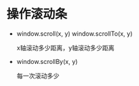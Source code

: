 # 操作滚动条

- window.scroll(x, y) window.scrollTo(x, y)

  x轴滚动多少距离，y轴滚动多少距离

- window.scrollBy(x, y)

  每一次滚动多少
